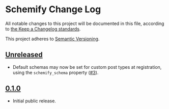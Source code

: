 # Schemify Change Log

All notable changes to this project will be documented in this file, according to [the Keep a Changelog standards](http://keepachangelog.com/).

This project adheres to [Semantic Versioning](http://semver.org/).

## [Unreleased]

* Default schemas may now be set for custom post types at registration, using the `schemify_schema` property ([#3]).


## [0.1.0]

* Initial public release.


[Unreleased]: https://github.com/stevegrunwell/schemify/compare/master...develop
[0.1.0]: https://github.com/stevegrunwell/schemify/releases/tag/v0.1.0
[#3]: https://github.com/stevegrunwell/schemify/issues/3